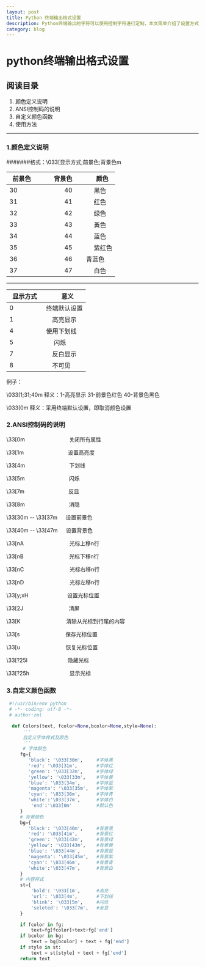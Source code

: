 ```yaml
---
layout: post
title: Python 终端输出格式设置
description: Python终端输出的字符可以使用控制字符进行定制，本文简单介绍了设置方式和格式定义。
category: blog
---
```



# python终端输出格式设置

## 阅读目录

1. 颜色定义说明
2. ANSI控制码的说明
3. 自定义颜色函数
4. 使用方法

***

### 1.颜色定义说明

#######格式：\033[显示方式;前景色;背景色m




|前景色　|　背景色　|　颜色 |
|-------|---------|-------|
|30 |　　　　40 　|　 黑色|
|31 |　　　　41 　|　 红色|
|32 |　　　　42 　|　 绿色|
|33 |　　　　43 　|　 黃色|
|34 |　　　　44 　|　 蓝色|
|35 |　　　　45 　|　 紫红色|
|36 |　　　　46 　|   青蓝色|
|37 |　　　　47   |　 白色|



---


|显示方式　|　意义|
|--------|--------|
|0 　　　|终端默认设置|
|1 　　　|　高亮显示|
|4 　　  |使用下划线|
|5 　　　|　 闪烁   |
|7 　　　|　反白显示|
|8 　　　|　不可见  |


例子：


\033[1;31;40m 释义：1-高亮显示 31-前景色红色 40-背景色黑色

\033[0m  释义：采用终端默认设置，即取消颜色设置

### 2.ANSI控制码的说明

\33[0m 　　　　　　　　关闭所有属性

\33[1m 　　　　　　　　设置高亮度

\33[4m 　　　　　　　　下划线

\33[5m 　　　　　　　　闪烁

\33[7m 　　　　　　　　反显

\33[8m 　　　　　　　　消隐

\33[30m -- \33[37m 　 设置前景色

\33[40m -- \33[47m 　 设置背景色

\33[nA 　　　　　　　　 光标上移n行

\33[nB 　　　　　　　　 光标下移n行

\33[nC 　　　　　　　　 光标右移n行

\33[nD 　　　　　　　　 光标左移n行

\33[y;xH　　　　　　　  设置光标位置

\33[2J 　　　　　　　　  清屏

\33[K 　　　　　　　　   清除从光标到行尾的内容

\33[s 　　　　　　　　   保存光标位置

\33[u 　　　　　　　　   恢复光标位置

\33[?25l 　　　　　　　  隐藏光标

\33[?25h 　　　　　　　 显示光标


### 3.自定义颜色函数


```python
 #!/usr/bin/env python
 # -*- coding: utf-8 -*-
 # author:zml

  def Colors(text, fcolor=None,bcolor=None,style=None):
      '''
      自定义字体样式及颜色
      '''
      # 字体颜色
     fg={
        'black': '\033[30m',     #字体黑
        'red': '\033[31m',       #字体红
        'green': '\033[32m',     #字体绿
        'yellow': '\033[33m',    #字体黄
        'blue': '\033[34m',      #字体蓝
        'magenta': '\033[35m',   #字体紫
        'cyan': '\033[36m',      #字体青
        'white':'\033[37m',      #字体白
         'end':'\033[0m'         #默认色
     }
     # 背景颜色
     bg={
        'black': '\033[40m',     #背景黑
        'red': '\033[41m',       #背景红
        'green': '\033[42m',     #背景绿
        'yellow': '\033[43m',    #背景黄
        'blue': '\033[44m',      #背景蓝
        'magenta': '\033[45m',   #背景紫
        'cyan': '\033[46m',      #背景青
        'white':'\033[47m',      #背景白
     }
     # 内容样式
     st={
         'bold': '\033[1m',      #高亮
         'url': '\033[4m',       #下划线
         'blink': '\033[5m',     #闪烁
         'seleted': '\033[7m',   #反显
     }

     if fcolor in fg:
         text=fg[fcolor]+text+fg['end']
     if bcolor in bg:
         text = bg[bcolor] + text + fg['end']
     if style in st:
         text = st[style] + text + fg['end']
     return text
```
